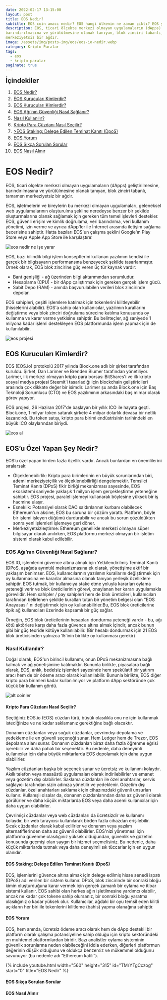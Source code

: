```yaml
---
date: 2022-02-17 13:15:00
layout: post
title: EOS Nedir?
subtitle: EOS coin amacı nedir? EOS hangi ülkenin ne zaman çıktı? EOS yorum 2022
description: EOS, ticari ölçekte merkezi olmayan uygulamaların (dApps) geliştirilmesine,
barındırılmasına ve yürütülmesine olanak tanıyan, blok zinciri tabanlı, tamamen
merkeziyetsiz bir ağdır.
image: /assets/img/posts-img/eos/eos-io-nedir.webp
category: Kripto Paralar
tags:
  - eos
  - kripto paralar
paginate: true
---
```

<b style="text-align:center; font-size: 150%;">İçindekiler</b>
<ol style="margin: 0;">
	<li style="padding: 2px;"><a href="#1">EOS Nedir?</a></li>
	<li style="padding: 2px;"><a href="#2">EOS Kurucuları Kimlerdir?</a></li>
	<li style="padding: 2px;"><a href="#3">EOS Kurucuları Kimlerdir?</a></li>
	<li style="padding: 2px;"><a href="#4">EOS Ağı’nın Güvenliği Nasıl Sağlanır?</a></li>
	<li style="padding: 2px;"><a href="#5">Nasıl Kullanılır?</a></li>
	<li style="padding: 2px;"><a href="#6">Kripto Para Cüzdanı Nasıl Seçilir?</a></li>
	<li style="padding: 2px;"><a href="#7">>EOS Staking: Delege Edilen Teminat Kanıtı (DpoS)</a></li>
	<li style="padding: 2px;"><a href="#8">EOS Yorum</a></li>
	<li style="padding: 2px;"><a href="#9">EOS Sıkça Sorulan Sorular</a></li>
	<li style="padding: 2px;"><a href="#10">EOS Nasıl Alınır</a></li>
</ol>
<h1 id="1">EOS Nedir?</h1>
<p>
EOS, ticari ölçekte merkezi olmayan uygulamaların (dApps) geliştirilmesine,
barındırılmasına ve yürütülmesine olanak tanıyan, blok zinciri tabanlı, tamamen
merkeziyetsiz bir ağdır.
</p>
<p>
EOS, işletmelerin ve bireylerin bu merkezi olmayan uygulamaları, geleneksel web
uygulamalarının oluşturulma şekline neredeyse benzer bir şekilde oluşturmalarına
olanak sağlamak için gereken tüm temel işlevleri destekler. EOS, güvenli erişim
ve kimlik doğrulama, veri barındırma, veri kullanım yönetimi, izin verme ve
ayrıca dApp'ler ile İnternet arasında iletişim sağlama becerisine sahiptir.
Hatta bazıları EOS'un çalışma şeklini Google'ın Play Store veya Apple App Store
ile karşılaştırır.
</p>
<picture>
  <source media="(min-width: 650px" srcset="/assets/img/posts-img/eos/coin.webp">
  <img src="/assets/img/posts-img/eos/gelecegi.webp" alt="eos nedir ne işe yarar" style="width:auto;">
</picture>
<p>
EOS, bazı bilindik bilgi işlem konseptlerini kullanan yazılımın kendisi ile
gerçek bir bilgisayarın performansına benzeyecek şekilde tasarlanmıştır. Örnek
olarak, EOS blok zincirine güç veren üç tür kaynak vardır:
</p>
<ul>
<li>Bant genişliği - ağ üzerinden bilgi aktarımından sorumludur.</li>
<li>Hesaplama (CPU) - bir dApp çalıştırmak için gereken gerçek işlem gücü.</li>
<li>Sabit Depo (RAM) - anında başvurulabilen verileri blok zincirinde depolar.</li>
</ul>
<p>
EOS sahipleri, çeşitli işlemlere katılmak için tokenlerini kilitleyebilir
(hisselerini alabilir). EOS'a sahip olan kullanıcılar, yazılımın kurallarını
değiştirme veya blok zinciri doğrulama sürecine katılma konusunda oy kullanma ve
karar verme yetkisine sahiptir. Bu belirteçler, ağ saniyede 1 milyona kadar
işlemi destekleyen EOS platformunda işlem yapmak için de kullanılabilir.
</p>
<picture>
  <source media="(min-width: 650px" srcset="/assets/img/posts-img/eos/eos-coin-al.webp">
  <img src="/assets/img/posts-img/eos/neden-eos.webp" alt="eos projesi" style="width:auto;">
</picture>
<h2 id="2">EOS Kurucuları Kimlerdir?</h2>
<p>
EOS (EOS.io) protokolü 2017 yılında Block.one adlı bir şirket tarafından
kuruldu. Şirket, Dan Larimer ve Brenden Blumer tarafından yönetiliyor. Larimer,
ilk merkezi olmayan kripto para borsası BitShares'i ve ilk kripto sosyal medya
projesi Steemit'i tasarladığı için blockchain geliştiricileri arasında çok
dikkate değer bir isimdir. Larimer şu anda Block.one için Baş Teknoloji
Sorumlusu (CTO) ve EOS yazılımının arkasındaki baş mimar olarak görev yapıyor.
</p>
<p>
EOS projesi, 26 Haziran 2017'de başlayan bir yıllık ICO ile hayata geçti.
Block.one, 1 milyar token satarak şirkete 4 milyar dolarlık devasa bir netlik
kazandırdı. Bu token satışı, kripto para birimi endüstrisinin tarihindeki en
büyük ICO olaylarından biriydi.
</p>
<picture>
  <source media="(min-width: 650px" srcset="/assets/img/posts-img/eos/eos-yükselir-mi.webp">
  <img src="/assets/img/posts-img/eos/proje.webp" alt="eos al" style="width:auto;">
</picture>
<h2 id="3">EOS’u Özel Yapan Şey Nedir?</h2>
<p>
EOS’u özel yapan birden fazla özellik vardır. Ancak bunlardan en önemlilerini
sıralarsak:
</p>
<ul>
<li>Ölçeklenebilirlik: Kripto para birimlerinin en büyük sorunlarından biri,
ademi merkeziyetçilik ve ölçeklenebilirliği dengelemektir. Temsilci Teminat
Kanıtı (DPoS) fikir birliği mekanizması sayesinde, EOS ekosistemi saniyede
yaklaşık 1 milyon işlem gerçekleştirme yeteneğine sahiptir. EOS projesi, paralel
işlemeyi kullanarak böylesine yüksek bir iş hacmine ulaşır.</li>
<li>Esneklik: Potansiyel olarak DAO saldırılarının kurbanı olabilecek
Ethereum'un aksine, EOS bu soruna bir çözüm yarattı. Platform, böyle bir işlemi
işleyen düğümü durdurabilir ve ancak bu sorun çözüldükten sonra yeni işlemleri
işlemeye geri döner.</li>
<li>Merkeziyetsizleştirme: Ethereum genellikle merkezi olmayan süper bilgisayar
olarak anılırken, EOS platformu merkezi olmayan bir işletim sistemi olarak kabul
edilebilir.
</li>
</ul>
<h3 id="4">EOS Ağı’nın Güvenliği Nasıl Sağlanır?</h3>
<p>
EOS.IO, işlemlerini güvence altına almak için Yetkilendirilmiş Teminat Kanıtı
(DPoS, aşağıda ayrıntılı) mekanizmasına ek olarak, yönetişime aktif bir yaklaşım
benimser. EOS, kullanıcılarının yazılımın kurallarını değiştirmek için oy
kullanmasına ve kararlar almasına olanak tanıyan yerleşik özelliklere sahiptir.
EOS tutmak, bir kullanıcıya stake etme yoluyla kararları oylama yeteneği verir
ve blok üreticilerinin görevi, onaylanan her kararı uygulamakla görevlidir. Hem
sahipler / pay sahipleri hem de blok üreticileri, kullanıcıları tarafından
belirlenen şekilde kuralları tutan bir yönetim belgesi olan "EOS Anayasası" nı
değiştirmek için oy kullanabilirler.Bu, EOS blok üreticilerine tipik ağ
kullanıcıları üzerinde kapsamlı bir güç sağlar.
</p>
<p>
Örneğin, EOS blok üreticilerinin hesapları dondurma yeteneği vardır - bu, ağı
kötü aktörlere karşı daha fazla güvence altına almak içindir, ancak bunun gibi
bir güç teoride kötüye kullanılabilir. (Bir hesabı dondurmak için 21 EOS blok
üreticisinden yalnızca 15'inin birlikte oy kullanması gerekir)
</p>
<h3 id="5">Nasıl Kullanılır?</h3>
<p>
Doğal olarak, EOS'un birincil kullanımı, onun DPoS mekanizmasına bağlı kalmak ve
ağ yönetişimine katılmaktır. Bununla birlikte, piyasalara bağlı olarak, EOS,
anlık, bedelsiz işlemleri sayesinde hem spekülatif bir yatırım aracı hem de bir
ödeme aracı olarak kullanılabilir. Bununla birlikte, EOS diğer kripto para
birimleri kadar kullanılmıyor ve platform dApp sektöründe çok küçük bir kullanım
gördü.
</p
<picture>
  <source media="(min-width: 650px" srcset="/assets/img/posts-img/eos/eos-proje.webp">
  <img src="/assets/img/posts-img/eos/whitepaper.webp" alt="alt coinler" style="width:auto;">
</picture>
<h4 id="6">Kripto Para Cüzdanı Nasıl Seçilir?</h4>
<p>
Seçtiğiniz EOS.io (EOS) cüzdan türü, büyük olasılıkla onu ne için kullanmak
istediğinize ve ne kadar saklamanız gerektiğine bağlı olacaktır.
</p>
<p>
Donanım cüzdanları veya soğuk cüzdanlar, çevrimdışı depolama ve yedekleme ile en
güvenli seçeneği sunar. Hem Ledger hem de Trezor, EOS depolama alanı sunar.
Donanım cüzdanları biraz daha fazla öğrenme eğrisi içerebilir ve daha pahalı bir
seçenektir. Bu nedenle, daha deneyimli kullanıcılar için daha büyük miktarlarda
EOS depolamak için daha uygun olabilirler.
</p>
<p>
Yazılım cüzdanları başka bir seçenek sunar ve ücretsiz ve kullanımı kolaydır.
Akıllı telefon veya masaüstü uygulamaları olarak indirilebilirler ve emanet veya
gözetim dışı olabilirler. Saklama cüzdanları ile özel anahtarlar, servis
sağlayıcı tarafından sizin adınıza yönetilir ve yedeklenir. Gözetim dışı
cüzdanlar, özel anahtarları saklamak için cihazınızdaki güvenli unsurları
kullanır. Kullanışlı olsalar da, donanım cüzdanlarından daha az güvenli olarak
görülürler ve daha küçük miktarlarda EOS veya daha acemi kullanıcılar için daha
uygun olabilirler.
</p>
<p>
Çevrimiçi cüzdanlar veya web cüzdanları da ücretsizdir ve kullanımı kolaydır,
bir web tarayıcısı kullanılarak birden fazla cihazdan erişilebilir. Sıcak
cüzdanlar olarak kabul edilirler ve donanım veya yazılım alternatiflerinden daha
az güvenli olabilirler. EOS'nizi yönetmesi için platforma güvenme olasılığınız
yüksek olduğundan, güvenlik ve gözetim konusunda geçmişi olan saygın bir hizmet
seçmelisiniz. Bu nedenle, daha küçük miktarlarda tutmak veya daha deneyimli sık
tüccarlar için en uygun olanıdır.
</p>
<h4 id="7">EOS Staking: Delege Edilen Teminat Kanıtı (DpoS)</h4>
<p>
EOS, işlemlerini güvence altına almak için delege edilmiş hisse senedi ispatı
(DPoS) adı verilen bir sistem kullanır. DPoS, blok zincirinde bir sonraki bloğu
kimin oluşturduğuna karar vermek için gerçek zamanlı bir oylama ve itibar
sistemi kullanır. EOS sahibi olan herkes ağın işletilmesine yardımcı olabilir,
ancak ne kadar çok tokene sahip olursanız, bir sonraki bloğu yaratma
olasılığınız o kadar yüksek olur. Kullanıcılar, ağdaki bir oyu temsil eden
kilitli açıkların her biri ile tokenlerini kilitleme (bahis) yapma olanağına
sahiptir.
</p>
<h4 id="8">EOS Yorum</h4>
<p>
EOS, hem anında, ücretsiz ödeme aracı olarak hem de dApp destekli bir platform
olarak çalışma potansiyeline sahip olduğu için kripto sektöründeki en muhtemel
platformlardan biridir. Bazı analistler oylama sisteminin güvenlik sorunlarına
neden olabileceğini iddia ederken, diğerleri platformun değerinin düşük olduğunu
ve oldukça benzersiz ve mükemmel olduğunu savunuyor (bu nedenle adı “Ethereum
katili”).
</p>
{% include youtube.html width="560" height="315" id="TMrYTgCczog" start="0" title="EOS Nedir" %}
<h4 id="9">EOS Sıkça Sorulan Sorular</h4>

<h4 id="10">EOS Nasıl Alınır</h4>
